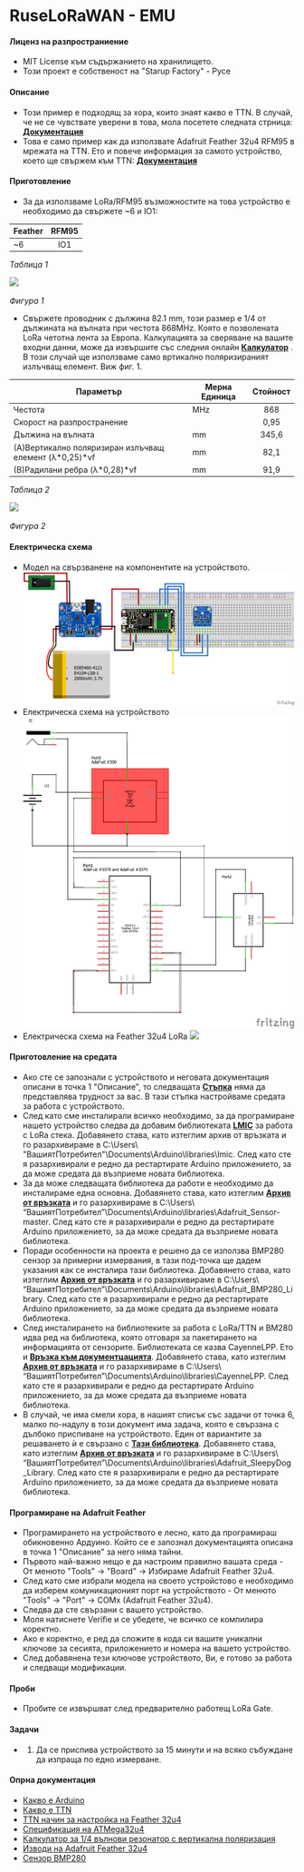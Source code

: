 # **RuseLoRaWAN - EMU**

#### **Лиценз на разпространиение**
 - MIT License към съдържанието на хранилището.
 - Този проект е собственост на "Starup Factory" - Русе

#### **Описание**
- Този пример е подходящ за хора, които знаят какво е TTN. В случай, че не се чувствате уверени в това, мола посетете следната стрница: [**Документация**](https://www.thethingsnetwork.org/docs/)
- Това е само пример как да използвате Adafruit Feather 32u4 RFM95 в мрежата на TTN. Ето и повече информация за самото устройство, което ще свържем към TTN: [**Документация**](https://learn.adafruit.com/adafruit-feather-32u4-radio-with-lora-radio-module)

#### **Приготовление**
 - За да използваме LoRa/RFM95 възможностите на това устройство е необходимо да свържете ~6 и IO1:

| Feather  | RFM95  |
| ----------- |:-------:|
| ~6          | IO1      |

_Таблица 1_

![](https://ttnstaticfile.blob.core.windows.net/media/django-summernote/2017-08-08/b132cae3-4101-4b65-94bf-06598e4177fc.png)

_Фигура 1_


 - Свържете проводник с дължина 82.1 mm, този размер е 1/4 от дължината на вълната при честота 868MHz. Която е позволената LoRa четотна лента за Европа. Калкулацията за сверяване на вашите входни данни, може да извършите със следния онлайн [**Калкулатор**](https://learn.adafruit.com/adafruit-feather-32u4-radio-with-lora-radio-module) . В този случай ще използваме само вртикално поляризираният излъчващ елемент. Виж фиг. 1.

| Параметър | Мерна Единица | Стойност |
|-----------|-----------|:-------:|
|Честота|MHz|868|
|Скорост на разпространение||0,95|
|Дължина на вълната|mm|345,6|
|(A)Вертикално поляризиран излъчващ елемент (λ*0,25)*vf|mm|82,1|
|(B)Радилани ребра (λ*0,28)*vf|mm|91,9|

_Таблица 2_

![](https://m0ukd.com/static/calculators/Quarter_Wave_Ground_Plane/Quarter_Wave_Drawing.png)

_Фигура 2_

#### **Електрическа схема**
 - Модел на свързванене на компонентите на устройството.
![](https://raw.githubusercontent.com/startupfactorybg/RuseLoRaWAN/master/Schematics/EMU_bb.png)
 - Електрическа схема на устройството
![](https://raw.githubusercontent.com/startupfactorybg/RuseLoRaWAN/master/Schematics/EMU_schem.png)
 - Електрическа схема на Feather 32u4 LoRa
![](https://cdn-learn.adafruit.com/assets/assets/000/031/658/original/feather_schem.png?1460518302)

#### **Приготовление на средата**
 - Ако сте се запознали с устройството и неговата документация описани в точка 1 "Описание", то следващата [**Стъпка**](https://learn.adafruit.com/adafruit-feather-32u4-radio-with-lora-radio-module/using-with-arduino-ide) няма да представлява трудност за вас. В тази стъпка настройваме средата за работа с устройството.
 - След като сме инсталирали всичко необходимо, за да програмиране нашето устройство следва да добавим библиотеката [**LMIC**](https://github.com/matthijskooijman/arduino-lmic) за работа с LoRa стека. Добавянето става, като изтеглим архив от връзката и го разархивираме в C:\Users\ "ВашиятПотребител"\Documents\Arduino\libraries\lmic. След като сте я разархивирали е редно да рестартирате Arduino приложението, за да може средата да възприеме новата библиотека.
 - За да може следващата библиотека да работи е необходимо да инсталираме една основна. Добавянето става, като изтеглим [**Aрхив от връзката**](https://github.com/bencpeters/node-adafruit-sensor) и го разархивираме в C:\Users\ “ВашиятПотребител”\Documents\Arduino\libraries\Adafruit_Sensor-master. След като сте я разархивирали е редно да рестартирате Arduino приложението, за да може средата да възприеме новата библиотека. 
 - Поради особенности на проекта е решено да се използва BMP280 сензор за примерни измервания, в тази под-точка ще дадем указания как се инсталира тази библиотека. Добавянето става, като изтеглим [**Aрхив от връзката**](https://github.com/adafruit/Adafruit_BMP280_Library) и го разархивираме в C:\Users\ “ВашиятПотребител”\Documents\Arduino\libraries\Adafruit_BMP280_Library. След като сте я разархивирали е редно да рестартирате Arduino приложението, за да може средата да възприеме новата библиотека.
 - След инсталирането на библиотеките за работа с LoRa/TTN и BM280 идва ред на библиотека, която отговаря за пакетирането на информацията от сензорите. Библиотеката се казва CayenneLPP. Ето и [**Връзка към документцацията**](https://www.thethingsnetwork.org/docs/devices/arduino/api/cayennelpp.html). Добавянето става, като изтеглим [**Aрхив от връзката**](https://github.com/sabas1080/CayenneLPP) и го разархивираме в C:\Users\ “ВашиятПотребител”\Documents\Arduino\libraries\CayenneLPP. След като сте я разархивирали е редно да рестартирате Arduino приложението, за да може средата да възприеме новата библиотека.
 - В случай, че има смели хора, в нашият списък със задачи от точка 6, малко по-надулу в този документ има задача, която е свързана с дълбоко приспиване на устройството. Един от вариантите за решаването ѝ е свързано с [**Тази библиотека**](https://github.com/adafruit/Adafruit_SleepyDog).  Добавянето става, като изтеглим [**Aрхив от връзката**](https://github.com/adafruit/Adafruit_SleepyDog) и го разархивираме в C:\Users\ “ВашиятПотребител”\Documents\Arduino\libraries\Adafruit_SleepyDog_Library. След като сте я разархивирали е редно да рестартирате Arduino приложението, за да може средата да възприеме новата библиотека.
 
#### **Програмиране на Adafruit Feather**
 - Програмирането на устройството е лесно, като да програмираш обикновенно Ардуино. Който се е запознал документацията описана в точка 1 "Описание" за него няма тайни. 
 - Първото най-важно нещо е да настроим правилно вашата среда - От менюто "Tools" -> "Board" -> Избираме Adafruit Feather 32u4.
 - След като сме избрали модела на своето устройстово е необходимо да изберем комуникационият порт на устройството - От менюто "Tools" -> "Port" -> COMx (Adafruit Feather 32u4).
 - Следва да сте свързани с вашето устройство.
 - Моля натиснете Verifie и се убедете, че всичко се компилира коректно.
 - Ако е коректно, е ред да сложите в кода си вашите уникални ключове за сесията, приложението и номера на вашето устройство.
 - След добавянена тези ключове устройството, Ви, е готово за работа и следващи модификации.

#### **Проби**
 - Пробите се извършват след предварително работещ LoRa Gate.
#### **Задачи**
 - 1. Да се приспива устройството за 15 минути и на всяко събуждане да изпраща по едно измерване.

#### **Опрна документация**
 - [Какво е Arduino](https://www.arduino.cc/en/Main/Software)
 - [Какво е TTN](https://www.thethingsnetwork.org/docs/)
 - [TTN начин за настройка на Feather 32u4](https://www.thethingsnetwork.org/labs/story/using-adafruit-feather-32u4-rfm95-as-an-ttn-node/step/introduction)
 - [Спецификация на ATMega32u4](http://ww1.microchip.com/downloads/en/devicedoc/atmel-7766-8-bit-avr-atmega16u4-32u4_datasheet.pdf)
 - [Калкулатор за 1/4 вълнови резонатор с вертикална поляризация](https://m0ukd.com/calculators/quarter-wave-ground-plane-antenna-calculator/)
 - [Изводи на Adafruit Feather 32u4](https://cdn-learn.adafruit.com/assets/assets/000/046/201/original/feather_32u4_LoRa_v1.3.pdf?1504806229)
 - [Сензор BMP280](https://www.adafruit.com/product/2651)

